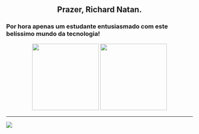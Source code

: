 <h2 align="center">Prazer, Richard Natan.</h2>
<h3>Por hora apenas um estudante entusiasmado com este belíssimo mundo da tecnologia!</h3>

<div href="https://github.com/richard-natan" align="center" style="display: inline_block">
  <a><img height="180em" src="https://github-readme-stats.vercel.app/api?username=richard-natan&show_icons=true&theme=kacho_ga&include_all_commits=true&count_private=true"/>
  </a>
  <a><img height="180em" src="https://github-readme-stats.vercel.app/api/top-langs/?username=richard-natan&layout=compact&langs_count=7&theme=kacho_ga"/></a>
</div>
  <hr>
  <div align="left"; style="display: inline_block;">
    <img src="https://img.shields.io/badge/LinkedIn-0077B5?style=for-the-badge&logo=linkedin&logoColor=white",href="https://www.linkedin.com/in/richard-natan/"></img>
  </div>
